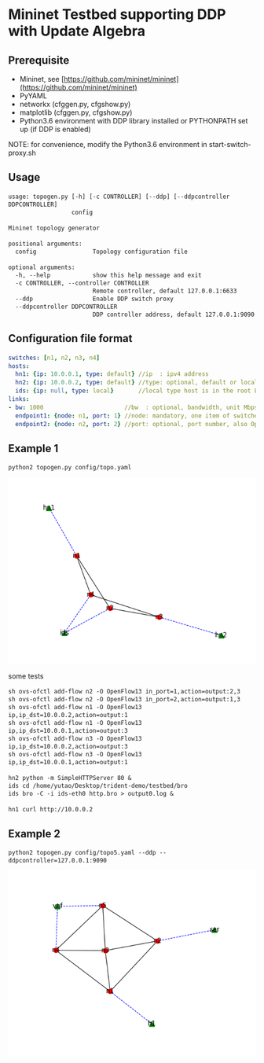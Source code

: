 # Mininet Testbed supporting DDP with Update Algebra

## Prerequisite

* Mininet, see [https://github.com/mininet/mininet](https://github.com/mininet/mininet)
* PyYAML
* networkx (cfggen.py, cfgshow.py)
* matplotlib (cfggen.py, cfgshow.py)
* Python3.6 environment with DDP library installed or PYTHONPATH set up (if DDP is enabled)

NOTE: for convenience, modify the Python3.6 environment in start-switch-proxy.sh

## Usage

```
usage: topogen.py [-h] [-c CONTROLLER] [--ddp] [--ddpcontroller DDPCONTROLLER]
                  config

Mininet topology generator

positional arguments:
  config                Topology configuration file

optional arguments:
  -h, --help            show this help message and exit
  -c CONTROLLER, --controller CONTROLLER
                        Remote controller, default 127.0.0.1:6633
  --ddp                 Enable DDP switch proxy
  --ddpcontroller DDPCONTROLLER
                        DDP controller address, default 127.0.0.1:9090
```

## Configuration file format

```yaml
switches: [n1, n2, n3, n4]
hosts:
  hn1: {ip: 10.0.0.1, type: default} //ip  : ipv4 address
  hn2: {ip: 10.0.0.2, type: default} //type: optional, default or local, make sure just only one local node
  ids: {ip: null, type: local}       //local type host is in the root Linux network namespace
links:
- bw: 1000                       //bw  : optional, bandwidth, unit Mbps, default: unlimited
  endpoint1: {node: n1, port: 1} //node: mandatory, one item of switches
  endpoint2: {node: n2, port: 2} //port: optional, port number, also OpenFlow id, default: incremental, the name of the port "%s-eth%d"%(node,port)
```

## Example 1

```
python2 topogen.py config/topo.yaml
```


![](topo.png)


some tests

```
sh ovs-ofctl add-flow n2 -O OpenFlow13 in_port=1,action=output:2,3
sh ovs-ofctl add-flow n2 -O OpenFlow13 in_port=2,action=output:1,3
sh ovs-ofctl add-flow n1 -O OpenFlow13 ip,ip_dst=10.0.0.2,action=output:1
sh ovs-ofctl add-flow n1 -O OpenFlow13 ip,ip_dst=10.0.0.1,action=output:3
sh ovs-ofctl add-flow n3 -O OpenFlow13 ip,ip_dst=10.0.0.2,action=output:3
sh ovs-ofctl add-flow n3 -O OpenFlow13 ip,ip_dst=10.0.0.1,action=output:1

hn2 python -m SimpleHTTPServer 80 &
ids cd /home/yutao/Desktop/trident-demo/testbed/bro
ids bro -C -i ids-eth0 http.bro > output0.log &

hn1 curl http://10.0.0.2
```

## Example 2

```
python2 topogen.py config/topo5.yaml --ddp --ddpcontroller=127.0.0.1:9090
```

![](topo5.png)
